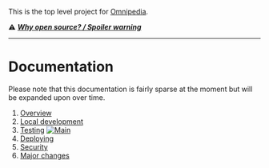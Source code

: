 This is the top level project for [Omnipedia](https://omnipedia.app/).

⚠️ ***[Why open source? / Spoiler warning](https://omnipedia.app/open-source)***

----

# Documentation

Please note that this documentation is fairly sparse at the moment but will be
expanded upon over time.

1. [Overview](docs/overview.md)
2. [Local development](docs/local-dev.md)
3. [Testing](docs/testing.md) [![Main](https://github.com/neurocracy/omnipedia/actions/workflows/main.yml/badge.svg)](https://github.com/neurocracy/omnipedia/actions/workflows/main.yml)
4. [Deploying](docs/deploying.md)
5. [Security](docs/security.md)
6. [Major changes](docs/changes.md)
